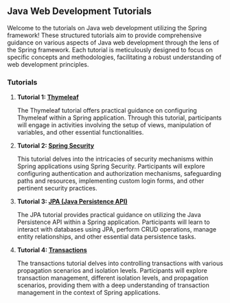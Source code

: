 ## Java Web Development Tutorials

Welcome to the tutorials on Java web development utilizing the Spring framework! These structured tutorials aim to provide comprehensive guidance on various aspects of Java web development through the lens of the Spring framework. Each tutorial is meticulously designed to focus on specific concepts and methodologies, facilitating a robust understanding of web development principles.

### Tutorials

1. **Tutorial 1: [Thymeleaf](docs/en/thymeleaf/lab-work.md)**

   The Thymeleaf tutorial offers practical guidance on configuring Thymeleaf within a Spring application. Through this tutorial, participants will engage in activities involving the setup of views, manipulation of variables, and other essential functionalities.


2. **Tutorial 2: [Spring Security](docs/en/springsecurity/lab-work.md)**

   This tutorial delves into the intricacies of security mechanisms within Spring applications using Spring Security. Participants will explore configuring authentication and authorization mechanisms, safeguarding paths and resources, implementing custom login forms, and other pertinent security practices.


3. **Tutorial 3: [JPA (Java Persistence API)](docs/en/jpa/lab-work.md)**

   The JPA tutorial provides practical guidance on utilizing the Java Persistence API within a Spring application. Participants will learn to interact with databases using JPA, perform CRUD operations, manage entity relationships, and other essential data persistence tasks.


4. **Tutorial 4: [Transactions](docs/en/transactions/lab-work.md)**

   The transactions tutorial delves into controlling transactions with various propagation scenarios and isolation levels. Participants will explore transaction management, different isolation levels, and propagation scenarios, providing them with a deep understanding of transaction management in the context of Spring applications.